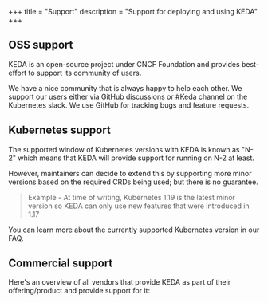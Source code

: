 +++
title = "Support"
description = "Support for deploying and using KEDA"
+++

## OSS support
KEDA is an open-source project under CNCF Foundation and provides best-effort to support its community of users.

We have a nice community that is always happy to help each other. We support our users either via GitHub discussions or #Keda channel on the Kubernetes slack. We use GitHub for tracking bugs and feature requests.

## Kubernetes support
The supported window of Kubernetes versions with KEDA is known as "N-2" which means that KEDA will provide support for running on N-2 at least.

However, maintainers can decide to extend this by supporting more minor versions based on the required CRDs being used; but there is no guarantee.

> Example - At time of writing, Kubernetes 1.19 is the latest minor version so KEDA can only use new features that were introduced in 1.17

You can learn more about the currently supported Kubernetes version in our FAQ.

## Commercial support
Here's an overview of all vendors that provide KEDA as part of their offering/product and provide support for it: 



